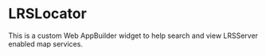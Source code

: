 # LRSLocator
This is a custom Web AppBuilder widget to help search and view LRSServer enabled map services.
